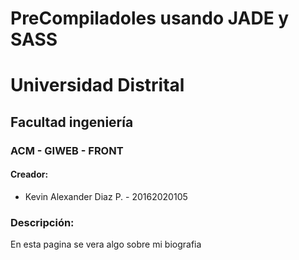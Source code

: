# PreCompiladoles usando JADE y SASS
# Universidad Distrital
## Facultad ingeniería
### ACM - GIWEB - FRONT
#### Creador:

- Kevin Alexander Diaz P.  - 20162020105


### Descripción: 
En esta pagina se vera algo sobre mi biografia
